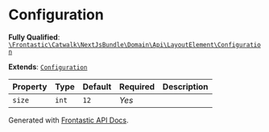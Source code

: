 #  Configuration

**Fully Qualified**: [`\Frontastic\Catwalk\NextJsBundle\Domain\Api\LayoutElement\Configuration`](../../../../../../src/php/NextJsBundle/Domain/Api/LayoutElement/Configuration.php)

**Extends**: [`Configuration`](../Configuration.md)

Property|Type|Default|Required|Description
--------|----|-------|--------|-----------
`size` | `int` | `12` | *Yes* | 

Generated with [Frontastic API Docs](https://github.com/FrontasticGmbH/apidocs).
